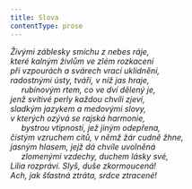 ```yaml
---
title: Slova
contentType: prose
---
```


<section>

_Živými záblesky smíchu z nebes ráje,  
které kalným živlům ve zlém rozkacení  
při vzpourách a svárech vrací uklidnění,  
radostnými ústy, tváří, v níž jas hraje,  
     rubínovým rtem, co ve dví dělený je,  
jenž svítivé perly každou chvíli zjeví,  
sladkým jazykem a medovými slovy,  
v kterých ozývá se rajská harmonie,  
     bystrou vtipností, jež jiným odepřena,  
čistým vzruchem citů, v němž žár cudně žhne,  
jasným hlasem, jejž dá chvíle uvolněná  
     zlomenými vzdechy, duchem lásky své,  
Lilia rozpráví. Slyš, duše zkormoucená!  
Ach, jak šťastná ztráta, srdce ztracené!_

</section>
